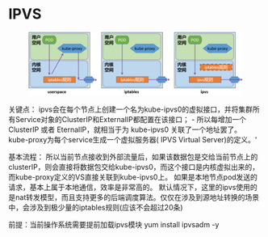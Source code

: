 # IPVS

<figure><img src="../../../../../.gitbook/assets/image (2) (1) (1) (1) (1) (1) (1) (1) (1).png" alt=""><figcaption></figcaption></figure>

关键点： ipvs会在每个节点上创建一个名为kube-ipvs0的虚拟接口，并将集群所有Service对象的ClusterIP和ExternalIP都配置在该接口； - 所以每增加一个ClusterIP 或者 EternalIP，就相当于为 kube-ipvs0 关联了一个地址罢了。 kube-proxy为每个service生成一个虚拟服务器( IPVS Virtual Server)的定义。'

基本流程： 所以当前节点接收到外部流量后，如果该数据包是交给当前节点上的clusterIP，则会直接将数据包交给kube-ipvs0，而这个接口是内核虚拟出来的，而kube-proxy定义的VS直接关联到kube-ipvs0上。 如果是本地节点pod发送的请求，基本上属于本地通信，效率是非常高的。 默认情况下，这里的ipvs使用的是nat转发模型，而且支持更多的后端调度算法。仅仅在涉及到源地址转换的场景中，会涉及到极少量的iptables规则(应该不会超过20条)



前提：当前操作系统需要提前加载ipvs模块 yum install ipvsadm -y



